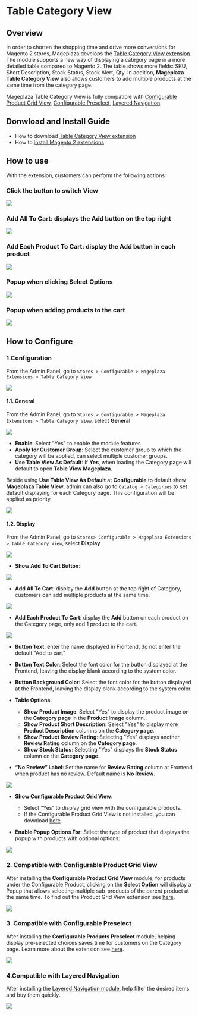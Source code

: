 # Table Category View

## Overview

In order to shorten the shopping time and drive more conversions for Magento 2 stores, Mageplaza develops the [Table Category View extension](https://www.mageplaza.com/magento-2-table-category-view/). The module supports a new way of displaying a category page in a more detailed table compared to Magento 2. The table shows more fields: SKU, Short Description, Stock Status, Stock Alert, Qty. In addition, **Mageplaza Table Category View** also allows customers to add multiple products at the same time from the category page.

Mageplaza Table Category View is fully compatible with [Configurable Product Grid View](https://www.mageplaza.com/magento-2-configurable-product-grid-view/), [Configurable Preselect](https://www.mageplaza.com/magento-2-configurable-preselect/), [Layered Navigation](https://www.mageplaza.com/magento-2-layered-navigation-extension/).

## Donwload and Install Guide
- How to download [Table Category View extension](https://www.mageplaza.com/magento-2-table-category-view/)
- How to [install Magento 2 extensions](https://www.mageplaza.com/install-magento-2-extension/)

## How to use

With the extension, customers can perform the following actions:

### Click the button to switch View

![](https://i.imgur.com/cowMQuc.png)

### Add All To Cart: displays the Add button on the top right

![](https://i.imgur.com/jdriG0W.png)

### Add Each Product To Cart: display the Add button in each product

![](https://i.imgur.com/F4T0jlb.png)

### Popup when clicking Select Options

![](https://i.imgur.com/DwHReYh.png)

### Popup when adding products to the cart

![](https://i.imgur.com/SGBRdoA.png)

## How to Configure

### 1.Configuration

From the Admin Panel, go to `Stores > Configurable > Mageplaza Extensions > Table Category View`

![](https://i.imgur.com/umd7ApZ.png)

#### 1.1. General
From the Admin Panel, go to `Stores > Configurable > Mageplaza Extensions > Table Category View`, select **General**

![](https://i.imgur.com/0L5E6jb.png)


- **Enable**: Select "Yes" to enable the module features
- **Apply for Customer Group**: Select the customer group to which the category will be applied, can select multiple customer groups.
- **Use Table View As Default**: If **Yes**, when loading the Category page will default to open **Table View Mageplaza**.

Beside using **Use Table View As Default** at **Configurable** to default show **Mageplaza Table View**, admin can also go to `Catalog > Categories` to set default displaying for each Category page. This configuration will be applied as priority. 

![](https://i.imgur.com/5zXdeSu.png)

#### 1.2. Display
From the Admin Panel, go to `Stores> Configurable > Mageplaza Extensions > Table Category View`, select **Display**

![](https://i.imgur.com/R2FYqxv.png)

- **Show Add To Cart Button**:

![](https://i.imgur.com/w2D8tQf.png)

- **Add All To Cart**: display the **Add** button at the top right of Category, customers can add multiple products at the same time.

![](https://i.imgur.com/bFsrXav.png)

- **Add Each Product To Cart**: display the **Add** button on each product on the Category page, only add 1 product to the cart.

![](https://i.imgur.com/MKfPZ4R.png)

- **Button Text**: enter the name displayed in Frontend, do not enter the default "Add to cart"
- **Button Text Color**: Select the font color for the button displayed at the Frontend, leaving the display blank according to the system color.
- **Button Background Color**: Select the font color for the button displayed at the Frontend, leaving the display blank according to the system color.
- **Table Options**:
  - **Show Product Image**: Select "Yes" to display the product image on the **Category page** in the **Product Image** column.
  - **Show Product Short Description**: Select "Yes" to display more **Product Description** columns on the **Category page**.
  - **Show Product Review Rating**: Selecting "Yes" displays another **Review Rating** column on the **Category page**.
  - **Show Stock Status**: Selecting "Yes" displays the **Stock Status** column on the **Category page**.

- **“No Review” Label**: Set the name for **Review Rating** column at Frontend when product has no review. Default name is **No Review**.

![](https://i.imgur.com/45FzJOJ.png)

- **Show Configurable Product Grid View**:
  - Select “Yes” to display grid view with the configurable products.
  - If the Configurable Product Grid View is not installed, you can download [here](https://www.mageplaza.com/magento-2-configurable-product-grid-view/).

- **Enable Popup Options For**: Select the type of product that displays the popup with products with optional options:

![](https://i.imgur.com/sP2apEl.png)

### 2. Compatible with Configurable Product Grid View

After installing the **Configurable Product Grid View** module, for products under the Configurable Product, clicking on the **Select Option** will display a Popup that allows selecting multiple sub-products of the parent product at the same time. To find out the Product Grid View extension see [here](https://www.mageplaza.com/magento-2-configurable-product-grid-view/).

![](https://i.imgur.com/909G7v1.png)

### 3. Compatible with Configurable Preselect

After installing the **Configurable Products Preselect** module, helping display pre-selected choices saves time for customers on the Category page. Learn more about the extension see [here](https://www.mageplaza.com/magento-2-configurable-preselect/).

![](https://i.imgur.com/InBfg73.png)

### 4.Compatible with Layered Navigation

After installing the [Layered Navigation module](https://www.mageplaza.com/magento-2-layered-navigation-extension/), help filter the desired items and buy them quickly. 

![](https://i.imgur.com/bC58pzC.png)
